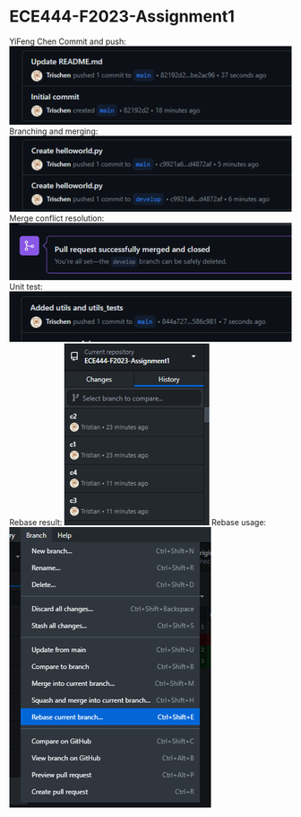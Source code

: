 # ECE444-F2023-Assignment1
YiFeng Chen
Commit and push:
![Alt text](image.png)
Branching and merging:
![Alt text](<branch merge.png>)
Merge conflict resolution:
![Alt text](image-1.png)
Unit test:
![Alt text](image-2.png)
Rebase result:
![Alt text](image-3.png)
Rebase usage:
![Alt text](image-4.png)